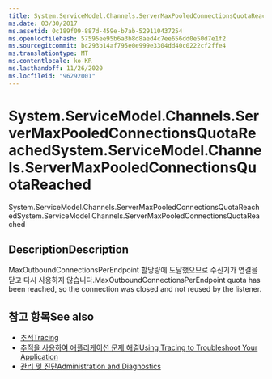 ```yaml
---
title: System.ServiceModel.Channels.ServerMaxPooledConnectionsQuotaReached
ms.date: 03/30/2017
ms.assetid: 0c189f09-887d-459e-b7ab-529110437254
ms.openlocfilehash: 57595ee95b6a3b8d8aed4c7ee656dd0e50d7e1f2
ms.sourcegitcommit: bc293b14af795e0e999e3304dd40c0222cf2ffe4
ms.translationtype: MT
ms.contentlocale: ko-KR
ms.lasthandoff: 11/26/2020
ms.locfileid: "96292001"
---
```

# <a name="systemservicemodelchannelsservermaxpooledconnectionsquotareached"></a><span data-ttu-id="da067-102">System.ServiceModel.Channels.ServerMaxPooledConnectionsQuotaReached</span><span class="sxs-lookup"><span data-stu-id="da067-102">System.ServiceModel.Channels.ServerMaxPooledConnectionsQuotaReached</span></span>

<span data-ttu-id="da067-103">System.ServiceModel.Channels.ServerMaxPooledConnectionsQuotaReached</span><span class="sxs-lookup"><span data-stu-id="da067-103">System.ServiceModel.Channels.ServerMaxPooledConnectionsQuotaReached</span></span>  
  
## <a name="description"></a><span data-ttu-id="da067-104">Description</span><span class="sxs-lookup"><span data-stu-id="da067-104">Description</span></span>  

 <span data-ttu-id="da067-105">MaxOutboundConnectionsPerEndpoint 할당량에 도달했으므로 수신기가 연결을 닫고 다시 사용하지 않습니다.</span><span class="sxs-lookup"><span data-stu-id="da067-105">MaxOutboundConnectionsPerEndpoint quota has been reached, so the connection was closed and not reused by the listener.</span></span>  
  
## <a name="see-also"></a><span data-ttu-id="da067-106">참고 항목</span><span class="sxs-lookup"><span data-stu-id="da067-106">See also</span></span>

- [<span data-ttu-id="da067-107">추적</span><span class="sxs-lookup"><span data-stu-id="da067-107">Tracing</span></span>](index.md)
- [<span data-ttu-id="da067-108">추적을 사용하여 애플리케이션 문제 해결</span><span class="sxs-lookup"><span data-stu-id="da067-108">Using Tracing to Troubleshoot Your Application</span></span>](using-tracing-to-troubleshoot-your-application.md)
- [<span data-ttu-id="da067-109">관리 및 진단</span><span class="sxs-lookup"><span data-stu-id="da067-109">Administration and Diagnostics</span></span>](../index.md)
